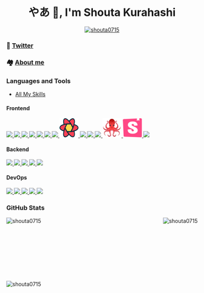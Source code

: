<h1 align="center">やあ 👋, I'm Shouta Kurahashi</h1>

<p align="center" > <a href="https://github.com/ryo-ma/github-profile-trophy"><img src="https://github-profile-trophy.vercel.app/?username=shouta0715&theme=onedark&column=4)" alt="shouta0715" /></a> </p>

### 🔭 [Twitter](https://twitter.com/shoutapu0715)

### 🏘 [About me](https://www.kurahashi.me/)


### Languages and Tools

- [All My Skills](https://www.kurahashi.me/skills)

#### Frontend

 <a href="https://www.kurahashi.me/skills/g_hw_jgzq5g" target="_blank" rel="noopener">
        <img src="https://skillicons.dev/icons?i=html" />
     </a>
     <a href="https://www.kurahashi.me/skills/uec_1sj_05fa" target="_blank" rel="noopener">
        <img src="https://skillicons.dev/icons?i=css" />
     </a>
     <a href="https://www.kurahashi.me/skills/29gdrucxitdq" target="_blank" rel="noopener">
        <img src="https://skillicons.dev/icons?i=js" />
     </a>
     <a href="https://www.kurahashi.me/skills/874rpskakg" target="_blank" rel="noopener">
        <img src="https://skillicons.dev/icons?i=ts" />
     </a>
     <a href="https://www.kurahashi.me/skills/hkka29azv" target="_blank" rel="noopener">
        <img src="https://skillicons.dev/icons?i=react" />
     </a>
     <a href="https://www.kurahashi.me/skills/id8gcfuulno2" target="_blank" rel="noopener">
        <img src="https://skillicons.dev/icons?i=nextjs" />
     </a>
     <a href="https://www.kurahashi.me/skills/1-_49337d" target="_blank" rel="noopener">
        <img src="https://skillicons.dev/icons?i=tailwind" />
     </a>
     <a href="https://www.kurahashi.me/skills/1qmxfvf56v" target="_blank" rel="noopener">
        <img src="./images/TanstackQuery.png" style="width: 50px; height: 50px;" />
     </a>
     <a href="https://www.kurahashi.me/skills/83_621ndle" target="_blank" rel="noopener">
        <img src="https://skillicons.dev/icons?i=astro" />
     </a>
     <a href="https://www.kurahashi.me/skills/y6lhmb3yt9i0" target="_blank" rel="noopener">
        <img src="https://skillicons.dev/icons?i=jest" />
     </a>
     <a href="https://www.kurahashi.me/skills/aj9ad4c9psk" target="_blank" rel="noopener">
        <img src="https://skillicons.dev/icons?i=vitest" />
     </a>
     <a href="https://www.kurahashi.me/skills/bqfl482ni-td">
        <img src="./images/testing-library.png" style="width: 50px; height: 50px;" />
     </a>
     <a href="https://www.kurahashi.me/skills/vzpdt-ck3t" target="_blank" rel="noopener" >
        <img src="./images/storybook.png" style="width: 50px; height: 50px;" />
     </a>
     <a href="https://www.kurahashi.me/skills/cwk8p8_tjt8j" target="_blank" rel="noopener">
        <img src="https://skillicons.dev/icons?i=graphql" />
     </a>

#### Backend

   <a href="https://www.kurahashi.me/skills/mnr3ttvlj" target="_blank" rel="noopener">
        <img src="https://skillicons.dev/icons?i=go" />
     </a>
     <a href="https://www.kurahashi.me/skills/srpwvk67hf" target="_blank" rel="noopener">
        <img src="https://skillicons.dev/icons?i=nodejs" />
     </a>
     <a href="https://www.kurahashi.me/skills/dp5612wfw" target="_blank" rel="noopener">
        <img src="https://skillicons.dev/icons?i=prisma" />
     </a>
     <a href="https://www.kurahashi.me/skills/h6xbw34nyxmp" target="_blank" rel="noopener">
        <img src="https://skillicons.dev/icons?i=mysql" />
     </a>
     <a href="https://www.kurahashi.me/skills/h6xbw34nyxmp" target="_blank" rel="noopener">
        <img src="https://skillicons.dev/icons?i=postgresql" />
     </a>

#### DevOps

  <a href="https://github.com/shouta0715" target="_blank" rel="noopener">
        <img src="https://skillicons.dev/icons?i=github" />
     </a>
     <a href="https://github.com/shouta0715" target="_blank" rel="noopener">
        <img src="https://skillicons.dev/icons?i=git" />
     </a>
     <a href="https://www.kurahashi.me/skills/kenc6qe1bzsq" target="_blank" rel="noopener">
        <img src="https://skillicons.dev/icons?i=supabase" />
     </a>
     <a href="https://www.kurahashi.me/skills/75377j-frs4" target="_blank" rel="noopener">
        <img src="https://skillicons.dev/icons?i=firebase" />
     </a>
     <a href="https://www.kurahashi.me/skills/i-u5ngq3u6" target="_blank" rel="noopener">
        <img src="https://skillicons.dev/icons?i=docker" />
     </a>

### GitHub Stats

<p align="center" style="display:flex; gap: 1rem; align-items: center; flex-wrap: wrap; justify-content: space-between;
"><img align="left" height="150px" src="https://github-readme-stats.vercel.app/api/top-langs?username=shouta0715&show_icons=true&locale=en&layout=compact" alt="shouta0715" />
<img align="center" height="150px" src="https://github-readme-stats.vercel.app/api?username=shouta0715&show_icons=true&locale=en" alt="shouta0715" /></p>

<p><img align="center" src="https://github-readme-streak-stats.herokuapp.com/?user=shouta0715&" alt="shouta0715" /></p>
